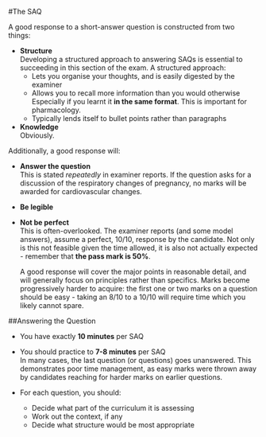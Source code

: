 #The SAQ

A good response to a short-answer question is constructed from two things:
* **Structure**  
Developing a structured approach to answering SAQs is essential to succeeding in this section of the exam. A structured approach:
    * Lets you organise your thoughts, and is easily digested by the examiner
    * Allows you to recall more information than you would otherwise  
Especially if you learnt it **in the same format**. This is important for pharmacology.
    * Typically lends itself to bullet points rather than paragraphs
* **Knowledge**  
Obviously.

Additionally, a good response will:
* **Answer the question**  
This is stated *repeatedly* in examiner reports. If the question asks for a discussion of the respiratory changes of pregnancy, no marks will be awarded for cardiovascular changes.
* **Be legible**
* **Not be perfect**  
This is often-overlooked. The examiner reports (and some model answers), assume a perfect, 10/10, response by the candidate. Not only is this not feasible given the time allowed, it is also not actually expected - remember that **the pass mark is 50%**.

    A good response will cover the major points in reasonable detail, and will generally focus on principles rather than specifics. Marks become progressively harder to acquire: the first one or two marks on a question should be easy - taking an 8/10 to a 10/10 will require time which you likely cannot spare.

##Answering the Question
* You have exactly **10 minutes** per SAQ
* You should practice to **7-8 minutes** per SAQ  
In many cases, the last question (or questions) goes unanswered. This demonstrates poor time management, as easy marks were thrown away by candidates reaching for harder marks on earlier questions.

* For each question, you should:
    * Decide what part of the curriculum it is assessing
    * Work out the context, if any
    * Decide what structure would be most appropriate  

